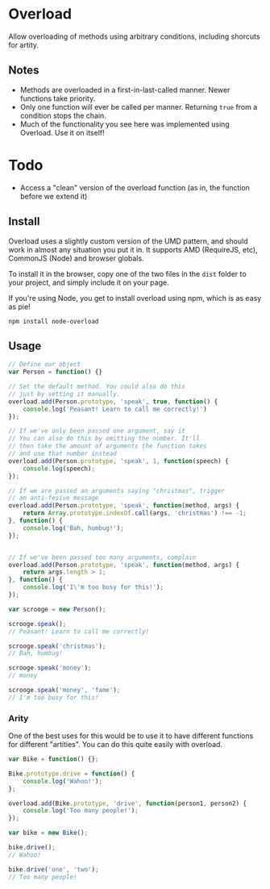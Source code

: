 # Overload

Allow overloading of methods using arbitrary conditions, including shorcuts for artity.

## Notes

 - Methods are overloaded in a first-in-last-called manner. Newer functions take priority. 
 - Only one function will ever be called per manner. Returning `true` from a condition stops the chain.
 - Much of the functionality you see here was implemented using Overload. Use it on itself!

# Todo

 - Access a "clean" version of the overload function (as in, the function before we extend it)

## Install

Overload uses a slightly custom version of the UMD pattern, and should work in almost any situation you put it in. It supports AMD (RequireJS, etc), CommonJS (Node) and browser globals. 

To install it in the browser, copy one of the two files in the `dist` folder to your project, and simply include it on your page.

If you're using Node, you get to install overload using npm, which is as easy as pie!

```
npm install node-overload
```

## Usage

```js
// Define our object
var Person = function() {}

// Set the default method. You could also do this
// just by setting it manually. 
overload.add(Person.prototype, 'speak', true, function() {
    console.log('Peasant! Learn to call me correctly!')
});

// If we've only been passed one argument, say it
// You can also do this by omitting the number. It'll
// then take the amount of arguments the function takes
// and use that number instead
overload.add(Person.prototype, 'speak', 1, function(speech) {
    console.log(speech);
});

// If we are passed an arguments saying "christmas", trigger 
// an anti-fesive message
overload.add(Person.prototype, 'speak', function(method, args) {
    return Array.prototype.indexOf.call(args, 'christmas') !== -1;
}, function() {
    console.log('Bah, humbug!');
});


// If we've been passed too many arguments, complain
overload.add(Person.prototype, 'speak', function(method, args) {
    return args.length > 1;
}, function() {
    console.log('I\'m too busy for this!');
});

var scrooge = new Person();

scrooge.speak();
// Peasant! Learn to call me correctly!

scrooge.speak('christmas');
// Bah, humbug!

scrooge.speak('money');
// money

scrooge.speak('money', 'fame');
// I'm too busy for this!
```

### Arity

One of the best uses for this would be to use it to have different functions for different "artities". You can do this quite easily with overload.

```js
var Bike = function() {};

Bike.prototype.drive = function() {
    console.log('Wahoo!');  
};

overload.add(Bike.prototype, 'drive', function(person1, person2) {
    console.log('Too many people!');
});

var bike = new Bike();

bike.drive();
// Wahoo!

bike.drive('one', 'two');
// Too many people!
```